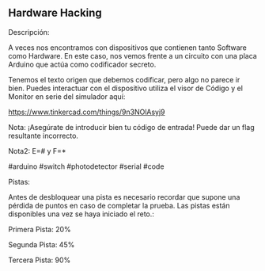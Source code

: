 ## Hardware Hacking
Descripción:

A veces nos encontramos con dispositivos que contienen tanto Software como Hardware. En este caso, nos vemos frente a un circuito con una placa Arduino que actúa como codificador secreto.

Tenemos el texto origen que debemos codificar, pero algo no parece ir bien. Puedes interactuar con el dispositivo utiliza el visor de Código y el Monitor en serie del simulador aquí:

https://www.tinkercad.com/things/9n3NOlAsyj9

Nota: ¡Asegúrate de introducir bien tu código de entrada! Puede dar un flag resultante incorrecto.

Nota2: E=# y F=*

#arduino #switch #photodetector #serial #code

Pistas:

Antes de desbloquear una pista es necesario recordar que supone una pérdida de puntos en caso de completar la prueba. Las pistas están disponibles una vez se haya iniciado el reto.:

Primera Pista: 20%

Segunda Pista: 45%

Tercera Pista: 90%
